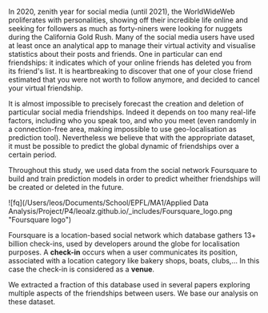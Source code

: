 
In 2020, zenith year for social media (until 2021), the WorldWideWeb proliferates with personalities, showing off their incredible life online and seeking for followers as much as forty-niners were looking for nuggets during the California Gold Rush. Many of the social media users have used at least once an analytical app to manage their virtual activity and visualise statistics about their posts and friends. One in particular can end friendships: it indicates which of your online friends has deleted you from its friend's list. It is heartbreaking to discover that one of your close friend estimated that you were not worth to follow anymore, and decided to cancel your virtual friendship.


It is almost impossible to precisely forecast the creation and deletion of particular social media friendships. Indeed it depends on too many real-life factors, including who you speak too, and who you meet (even randomly in a connection-free area, making impossible to use geo-localisation as prediction tool). Nevertheless we believe that with the appropriate dataset, it must be possible to predict the global dynamic of friendships over a certain period.

Throughout this study, we used data from the social network Foursquare to build and train prediction models in order to predict wheither friendships will be created or deleted in the future.

![fq](/Users/leos/Documents/School/EPFL/MA1/Applied Data Analysis/Project/P4/leoalz.github.io/_includes/Foursquare_logo.png "Foursquare logo")

Foursquare is a location-based social network which database gathers 13+ billion check-ins, used by developers around the globe for localisation purposes. A **check-in** occurs when a user communicates its position, associated with a location category like bakery shops, boats, clubs,... In this case the check-in is considered as a **venue**.

We extracted a fraction of this database used in several papers exploring multiple aspects of the friendships between users. We base our analysis on these dataset.
